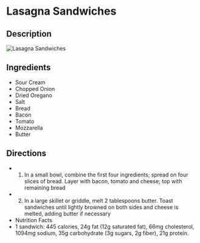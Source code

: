 # Lasagna Sandwiches

## Description
![Lasagna Sandwiches](https://www.themealdb.com/images/media/meals/xr0n4r1576788363.jpg "Lasagna Sandwiches")

## Ingredients
- Sour Cream
- Chopped Onion
- Dried Oregano
- Salt
- Bread
- Bacon
- Tomato
- Mozzarella
- Butter

## Directions
- 1. In a small bowl, combine the first four ingredients; spread on four slices of bread. Layer with bacon, tomato and cheese; top with remaining bread
- 2. In a large skillet or griddle, melt 2 tablespoons butter. Toast sandwiches until lightly browned on both sides and cheese is melted, adding butter if necessary
- Nutrition Facts
- 1 sandwich: 445 calories, 24g fat (12g saturated fat), 66mg cholesterol, 1094mg sodium, 35g carbohydrate (3g sugars, 2g fiber), 21g protein.
